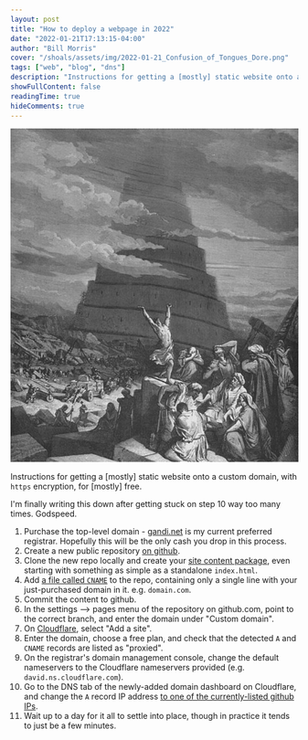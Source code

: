 ```yaml
---
layout: post
title: "How to deploy a webpage in 2022"
date: "2022-01-21T17:13:15-04:00"
author: "Bill Morris"
cover: "/shoals/assets/img/2022-01-21_Confusion_of_Tongues_Dore.png"
tags: ["web", "blog", "dns"]
description: "Instructions for getting a [mostly] static website onto a custom domain, with `https` encryption, for [mostly] free."
showFullContent: false
readingTime: true
hideComments: true
---
```


![1](/shoals/assets/img/2022-01-21_Confusion_of_Tongues_Dore.png)

Instructions for getting a [mostly] static website onto a custom domain, with `https` encryption, for [mostly] free. 

I'm finally writing this down after getting stuck on step 10 way too many times. Godspeed.

1. Purchase the top-level domain - [gandi.net](https://www.gandi.net/en-US/domain) is my current preferred registrar. Hopefully this will be the only cash you drop in this process.
2. Create a new public repository [on github](https://github.com/new).
3. Clone the new repo locally and create your [site content package](https://github.com/wboykinm/wintry-mix), even starting with something as simple as a standalone `index.html`.
4. Add [a file called `CNAME`](https://github.com/wboykinm/wintry-mix/blob/master/CNAME) to the repo, containing only a single line with your just-purchased domain in it. e.g. `domain.com`.
5. Commit the content to github.
6. In the settings --> pages menu of the repository on github.com, point to the correct branch, and enter the domain under "Custom domain".
7. On [Cloudflare](https://dash.cloudflare.com/), select "Add a site".
8. Enter the domain, choose a free plan, and check that the detected `A` and `CNAME` records are listed as "proxied".
9. On the registrar's domain management console, change the default nameservers to the Cloudflare nameservers provided (e.g. `david.ns.cloudflare.com`).
10. Go to the DNS tab of the newly-added domain dashboard on Cloudflare, and change the `A` record IP address [to one of the currently-listed github IPs](https://docs.github.com/en/pages/configuring-a-custom-domain-for-your-github-pages-site/managing-a-custom-domain-for-your-github-pages-site#configuring-an-apex-domain).
11. Wait up to a day for it all to settle into place, though in practice it tends to just be a few minutes.